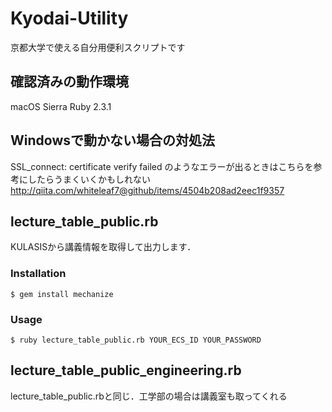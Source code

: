 # Kyodai-Utility
京都大学で使える自分用便利スクリプトです

## 確認済みの動作環境
macOS Sierra
Ruby 2.3.1

## Windowsで動かない場合の対処法
SSL_connect: certificate verify failed
のようなエラーが出るときはこちらを参考にしたらうまくいくかもしれない
http://qiita.com/whiteleaf7@github/items/4504b208ad2eec1f9357

## lecture_table_public.rb
KULASISから講義情報を取得して出力します．

### Installation
```
$ gem install mechanize
```

### Usage
```
$ ruby lecture_table_public.rb YOUR_ECS_ID YOUR_PASSWORD
```

## lecture_table_public_engineering.rb
lecture_table_public.rbと同じ．工学部の場合は講義室も取ってくれる
